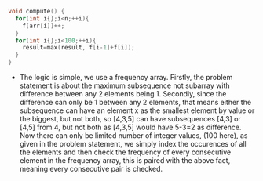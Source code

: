 ```cpp
void compute() {
  for(int i{};i<n;++i){
    f[arr[i]]++;
  }
  for(int i{};i<100;++i){
    result=max(result, f[i-1]+f[i]);
  }
}
```
- The logic is simple, we use a frequency array. Firstly, the problem statement is about the maximum subsequence not subarray with difference between any 2 elements being 1. Secondly, since the difference can only be 1 between any 2 elements, that means either the subsequence can have an element x as the smallest element by value or the biggest, but not both, so [4,3,5] can have subsequences [4,3] or [4,5] from 4, but not both as [4,3,5] would have 5-3=2 as difference.
Now there can only be limited number of integer values, (100 here), as given in the problem statement, we simply index the occurences of all the elements and then check the frequency of every consecutive element in the frequency array, this is paired with the above fact, meaning every consecutive pair is checked.
